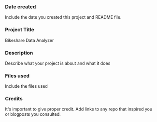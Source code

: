 ### Date created
Include the date you created this project and README file.

### Project Title
Bikeshare Data Analyzer

### Description
Describe what your project is about and what it does

### Files used
Include the files used

### Credits
It's important to give proper credit. Add links to any repo that inspired you or blogposts you consulted.

